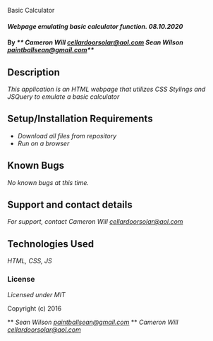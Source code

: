 Basic Calculator

#### _Webpage emulating basic calculator function. 08.10.2020_

#### By _** Cameron Will <cellardoorsolar@aol.com> Sean Wilson <paintballsean@gmail.com>**_

## Description

_This application is an HTML webpage that utilizes CSS Stylings and JSQuery to emulate a basic calculator_

## Setup/Installation Requirements

* _Download all files from repository_
* _Run on a browser_

## Known Bugs

_No known bugs at this time._

## Support and contact details

_For support, contact Cameron Will <cellardoorsolar@aol.com>_

## Technologies Used

_HTML, CSS, JS_

### License

*Licensed under MIT*

Copyright (c) 2016 

** _Sean Wilson <paintballsean@gmail.com>_
** _Cameron Will <cellardoorsolar@aol.com>_

